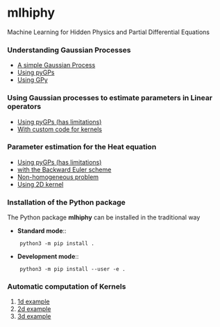 # mlhiphy
Machine Learning for Hidden Physics and Partial Differential Equations


### Understanding Gaussian Processes

* [A simple Gaussian Process](http://nbviewer.jupyter.org/github/ratnania/mlhiphy/blob/master/simple_gp.ipynb)
* [Using pyGPs](http://nbviewer.jupyter.org/github/ratnania/mlhiphy/blob/master/Simple%20GP%20with%20pyGPs.ipynb)
* [Using GPy](http://nbviewer.jupyter.org/github/ratnania/mlhiphy/blob/master/simple_gp_GPy.ipynb)



### Using Gaussian processes to estimate parameters in Linear operators

* [Using pyGPs (has limitations)](http://nbviewer.jupyter.org/github/ratnania/mlhiphy/blob/master/Parameter%20Estimation_2%20with%20pyGPs.ipynb)
* [With custom code for kernels](http://nbviewer.jupyter.org/github/ratnania/mlhiphy/blob/master/par_est.ipynb)


### Parameter estimation for the Heat equation

* [Using pyGPs (has limitations)](http://nbviewer.jupyter.org/github/ratnania/mlhiphy/blob/master/Heat_Equation_with_pyGPs.ipynb)
* [with the Backward Euler scheme](http://nbviewer.jupyter.org/github/ratnania/mlhiphy/blob/master/heat_eqn_numerical_gp.ipynb)
* [Non-homogeneous problem](http://nbviewer.jupyter.org/github/ratnania/mlhiphy/blob/master/heat_eqn_non_homo_numerical_gp.ipynb)
* [Using 2D kernel](http://nbviewer.jupyter.org/github/ratnania/mlhiphy/blob/master/heat_eqn.ipynb)


### Installation of the Python package

The Python package **mlhiphy** can be installed in the traditional way


* **Standard mode**::

```shell
    python3 -m pip install .
```

* **Development mode**::

```shell
    python3 -m pip install --user -e .
```

### Automatic computation of Kernels

1. [1d example](http://nbviewer.jupyter.org/github/ratnania/mlhiphy/blob/devel-ara/autoker/01_example_1d.ipynb)
3. [2d example](http://nbviewer.jupyter.org/github/ratnania/mlhiphy/blob/devel-ara/autoker/01_example_2d.ipynb)
3. [3d example](http://nbviewer.jupyter.org/github/ratnania/mlhiphy/blob/devel-ara/autoker/01_example_3d.ipynb)

